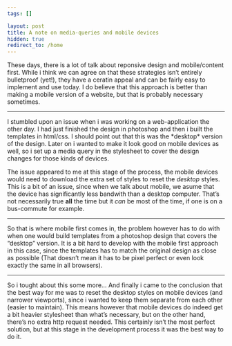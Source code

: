 ```yaml
---
tags: []

layout: post
title: A note on media-queries and mobile devices
hidden: true
redirect_to: /home
---
```


These days, there is a lot of talk about reponsive design and
mobile/content first. While i think we can agree on that these
strategies isn’t entirely bulletproof (yet!), they have a ceratin appeal
and can be fairly easy to implement and use today. I do believe that
this approach is better than making a mobile version of a website, but
that is probably necessary sometimes.

<hr class="divider">
I stumbled upon an issue when i was working on a web-application the
other day. I had just finished the design in photoshop and then i built
the templates in html/css. I should point out that this was the
*desktop* version of the design. Later on i wanted to make it look good
on mobile devices as well, so i set up a media query in the stylesheet
to cover the design changes for those kinds of devices.

The issue appeared to me at this stage of the process, the mobile
devices would need to download the extra set of styles to reset the
*desktop* styles. This is a bit of an issue, since when we talk about
mobile, we asume that the device has significantly less bandwith than a
desktop computer. That’s not necessarily true **all** the time but it
*can* be most of the time, if one is on a bus-commute for example.

<hr class="divider">
So that is where mobile first comes in, the problem however has to do
with when one would build templates from a photoshop design that covers
the “desktop” version. It is a bit hard to develop with the mobile first
approach in this case, since the templates has to match the original
design as close as possible (That doesn’t mean it has to be pixel
perfect or even look exactly the same in all browsers).

<hr class="divider">
So i tought about this some more… And finally i came to the conclusion
that the best way for me was to reset the desktop styles on mobile
devices (and narrower viewports), since i wanted to keep them separate
from each other (easier to maintain). This means however that mobile
devices do indeed get a bit heavier stylesheet than what’s necessary,
but on the other hand, there’s no extra http request needed. This
certainly isn’t the most perfect solution, but at this stage in the
development process it was the best way to do it.

